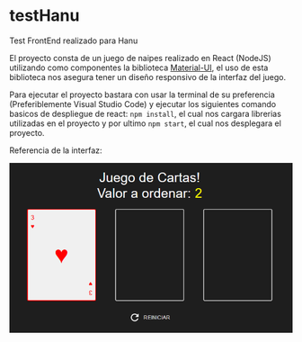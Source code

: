 # testHanu
Test FrontEnd realizado para Hanu

El proyecto consta de un juego de naipes realizado en React (NodeJS) utilizando como componentes la biblioteca [Material-UI](https://mui.com/material-ui/), el uso de esta biblioteca nos asegura tener un diseño responsivo de la interfaz del juego.

Para ejecutar el proyecto bastara con usar la terminal de su preferencia (Preferiblemente Visual Studio Code) y ejecutar los siguientes comando basicos de despliegue de react: ```npm install```, el cual nos cargara librerias utilizadas en el proyecto y por ultimo ```npm start```, el cual nos desplegara el proyecto. 

Referencia de la interfaz:

![Logo de mi proyecto](https://github.com/xballesteros/testHanu/blob/main/ejemplo.png)
